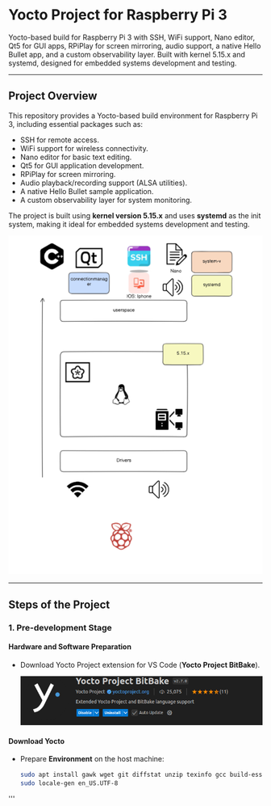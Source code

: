 # Yocto Project for Raspberry Pi 3

Yocto-based build for Raspberry Pi 3 with SSH, WiFi support, Nano editor, Qt5 for GUI apps, RPiPlay for screen mirroring, audio support, a native Hello Bullet app, and a custom observability layer. Built with kernel 5.15.x and systemd, designed for embedded systems development and testing.

---

## Project Overview

This repository provides a Yocto-based build environment for Raspberry Pi 3, including essential packages such as:

- SSH for remote access.
- WiFi support for wireless connectivity.
- Nano editor for basic text editing.
- Qt5 for GUI application development.
- RPiPlay for screen mirroring.
- Audio playback/recording support (ALSA utilities).
- A native Hello Bullet sample application.
- A custom observability layer for system monitoring.

The project is built using **kernel version 5.15.x** and uses **systemd** as the init system, making it ideal for embedded systems development and testing.

![Project Overview](./project_overview.png)

---

## Steps of the Project

### 1. Pre-development Stage

#### Hardware and Software Preparation

- Download Yocto Project extension for VS Code (**Yocto Project BitBake**).

  ![Yocto Project BitBake](./Yocto_Project_Bitbake.png)

#### Download Yocto

- Prepare **Environment** on the host machine:

  ```bash
  sudo apt install gawk wget git diffstat unzip texinfo gcc build-essential chrpath socat cpio python3 python3-pip python3-pexpect xz-utils debianutils iputils-ping python3-git python3-jinja2 libegl1-mesa libsdl1.2-dev python3-subunit mesa-common-dev zstd liblz4-tool file locales libacl1
  sudo locale-gen en_US.UTF-8
'''


